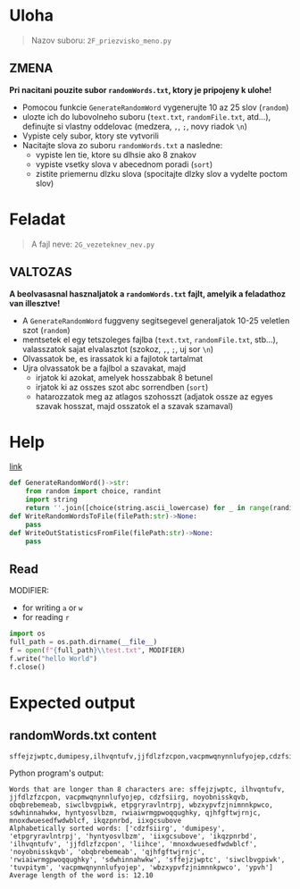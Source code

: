 # Uloha
> Nazov suboru: `2F_priezvisko_meno.py`

## ZMENA
**Pri nacitani pouzite subor `randomWords.txt`, ktory je pripojeny k ulohe!**

- Pomocou funkcie `GenerateRandomWord` vygenerujte 10 az 25 slov (`random`)
- ulozte ich do lubovolneho suboru (`text.txt`, `randomFile.txt`, atd...), definujte si vlastny oddelovac (medzera, `,`, `;`, novy riadok `\n`)
- Vypiste cely subor, ktory ste vytvorili
- Nacitajte slova zo suboru `randomWords.txt` a nasledne:
    - vypiste len tie, ktore su dlhsie ako 8 znakov
    - vypiste vsetky slova v abecednom poradi (`sort`)
    - zistite priemernu dlzku slova (spocitajte dlzky slov a vydelte poctom slov)

# Feladat
> A fajl neve: `2G_vezeteknev_nev.py`

## VALTOZAS
**A beolvasasnal hasznaljatok a `randomWords.txt` fajlt, amelyik a feladathoz van illesztve!**

- A `GenerateRandomWord` fuggveny segitsegevel generaljatok 10-25 veletlen szot (`random`)
- mentsetek el egy tetszoleges fajlba (`text.txt`, `randomFile.txt`, stb...), valasszatok sajat elvalasztot (szokoz, `,`, `;`, uj sor `\n`)
- Olvassatok be, es irassatok ki a fajlotok tartalmat
- Ujra olvassatok be a fajlbol a szavakat, majd 
    - irjatok ki azokat, amelyek hosszabbak 8 betunel
    - irjatok ki az osszes szot abc sorrendben (`sort`)
    - hatarozzatok meg az atlagos szohosszt (adjatok ossze az egyes szavak hosszat, majd osszatok el a szavak szamaval)

# Help
[link](https://github.com/tocee123/spskn_api_2/blob/main/!OnLessons/2023-03-10_file_sk.md)

```py
def GenerateRandomWord()->str:
    from random import choice, randint
    import string
    return ''.join([choice(string.ascii_lowercase) for _ in range(randint(4,15))])
def WriteRandomWordsToFile(filePath:str)->None:
    pass
def WriteOutStatisticsFromFile(filePath:str)->None:
    pass
```
## Read
MODIFIER:
- for writing `a` or `w`
- for reading `r`

```py
import os
full_path = os.path.dirname(__file__)
f = open(f"{full_path}\\test.txt", MODIFIER)
f.write("hello World")
f.close()
```
# Expected output

## randomWords.txt content
```
sffejzjwptc,dumipesy,ilhvqntufv,jjfdlzfzcpon,vacpmwqnynnlufyojep,cdzfsiirg,ypvh,noyobnisskqvb,obqbrebemeab,siwclbvgpiwk,etpgryravlntrpj,wbzxypvfzjnimnnkpwco,liihce,sdwhinnahwkw,hyntyosvlbzm,rwiaiwrmgpwoqqughky,tuvpitym,qjhfgftwjrnjc,mnoxdwuesedfwdwblcf,ikqzpnrbd,iixgcsubove
```
Python program's output: 
```
Words that are longer than 8 characters are: sffejzjwptc, ilhvqntufv, jjfdlzfzcpon, vacpmwqnynnlufyojep, cdzfsiirg, noyobnisskqvb, obqbrebemeab, siwclbvgpiwk, etpgryravlntrpj, wbzxypvfzjnimnnkpwco, sdwhinnahwkw, hyntyosvlbzm, rwiaiwrmgpwoqqughky, qjhfgftwjrnjc, mnoxdwuesedfwdwblcf, ikqzpnrbd, iixgcsubove
Alphabetically sorted words: ['cdzfsiirg', 'dumipesy', 'etpgryravlntrpj', 'hyntyosvlbzm', 'iixgcsubove', 'ikqzpnrbd', 'ilhvqntufv', 'jjfdlzfzcpon', 'liihce', 'mnoxdwuesedfwdwblcf', 'noyobnisskqvb', 'obqbrebemeab', 'qjhfgftwjrnjc', 'rwiaiwrmgpwoqqughky', 'sdwhinnahwkw', 'sffejzjwptc', 'siwclbvgpiwk', 'tuvpitym', 'vacpmwqnynnlufyojep', 'wbzxypvfzjnimnnkpwco', 'ypvh']
Average length of the word is: 12.10
```
